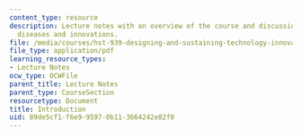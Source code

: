 ```yaml
---
content_type: resource
description: Lecture notes with an overview of the course and discussion of infectious
  diseases and innovations.
file: /media/courses/hst-939-designing-and-sustaining-technology-innovation-for-global-health-practice-spring-2008/89de5cf1f6e995970b113664242e82f0_lecture01.pdf
file_type: application/pdf
learning_resource_types:
- Lecture Notes
ocw_type: OCWFile
parent_title: Lecture Notes
parent_type: CourseSection
resourcetype: Document
title: Introduction
uid: 89de5cf1-f6e9-9597-0b11-3664242e82f0
---
```

